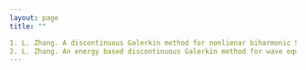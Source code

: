 ```yaml
---
layout: page
title: ""

1. L. Zhang. A discontinuous Galerkin method for nonlienar biharmonic Schrodinger equations, 2021, [link](https://arxiv.org/abs/2105.11515)
2. L. Zhang. An energy based discontinuous Galerkin method for wave equations in fourth-order form, 2021, [link](https://arxiv.org/abs/2105.11515)
---
```

